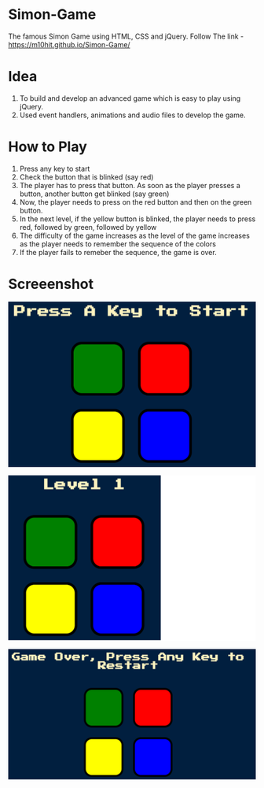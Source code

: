 # Simon-Game
The famous Simon Game using HTML, CSS and jQuery. Follow The link - https://m10hit.github.io/Simon-Game/

# Idea
1. To build and develop an advanced game which is easy to play using jQuery.
2. Used event handlers, animations and audio files to develop the game.

# How to Play
1. Press any key to start
2. Check the button that is blinked (say red)
3. The player has to press that button. As soon as the player presses a button, another button get blinked (say green)
4. Now, the player needs to press on the red button and then on the green button. 
5. In the next level, if the yellow button is blinked, the player needs to press red, followed by green, followed by yellow
6. The difficulty of the game increases as the level of the game increases as the player needs to remember the sequence of the colors
7. If the player fails to remeber the sequence, the game is over.

# Screeenshot
![](images/initial-screen.png)


![](images/game-start.png)


![](images/game-over.png)
